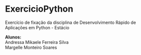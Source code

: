 # ExercicioPython
Exercício de fixação da disciplina de Desenvolvimento Rápido de Aplicações em Python - Estácio


**Alunos:**<br />
Andressa Mikaele Ferreira Silva <br /> 
Margelle Monteiro Soares

